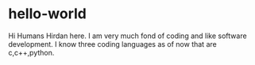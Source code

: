 # hello-world

Hi Humans
Hirdan here. I am very much fond of coding and like software development.
I know three coding languages as of now that are c,c++,python.
